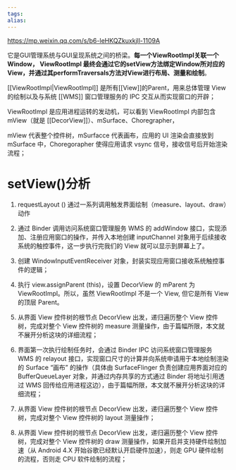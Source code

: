 ```yaml
---
tags: 
alias:
---
```

https://mp.weixin.qq.com/s/b6-leHKQZkuxkjll-1109A

它是GUI管理系统与GUI呈现系统之间的桥梁。**每一个ViewRootImpl关联一个Window， ViewRootImpl 最终会通过它的setView方法绑定Window所对应的View，并通过其performTraversals方法对View进行布局、测量和绘制**。

[[ViewRootImpl|ViewRootImpl]] 是所有[[View]]的Parent，用来总体管理 View 的绘制以及与系统 [[WMS]] 窗口管理服务的 IPC 交互从而实现窗口的开辟；

ViewRootImpl 是应用进程运转的发动机，可以看到 ViewRootImpl 内部包含 mView（就是 [[DecorView]]）、mSurface、Choregrapher，

mView 代表整个控件树，mSurfacce 代表画布，应用的 UI 渲染会直接放到 mSurface 中，Choregorapher 使得应用请求 vsync 信号，接收信号后开始渲染流程；

# setView()分析
1. requestLayout () 通过一系列调用触发界面绘制（measure、layout、draw）动作
    
2. 通过 Binder 调用访问系统窗口管理服务 WMS 的 addWindow 接口，实现添加、注册应用窗口的操作，并传入本地创建 inputChannel 对象用于后续接收系统的触控事件，这一步执行完我们的 View 就可以显示到屏幕上了。
    
3. 创建 WindowInputEventReceiver 对象，封装实现应用窗口接收系统触控事件的逻辑；
    
4. 执行 view.assignParent (this)，设置 DecorView 的 mParent 为 ViewRootImpl。所以，虽然 ViewRootImpl 不是一个 View, 但它是所有 View 的顶层 Parent。

1. 从界面 View 控件树的根节点 DecorView 出发，递归遍历整个 View 控件树，完成对整个 View 控件树的 measure 测量操作，由于篇幅所限，本文就不展开分析这块的详细流程；
    
2. 界面第一次执行绘制任务时，会通过 Binder IPC 访问系统窗口管理服务 WMS 的 relayout 接口，实现窗口尺寸的计算并向系统申请用于本地绘制渲染的 Surface “画布” 的操作（具体由 SurfaceFlinger 负责创建应用界面对应的 BufferQueueLayer 对象，并通过内存共享的方式通过 Binder 将地址引用透过 WMS 回传给应用进程这边），由于篇幅所限，本文就不展开分析这块的详细流程；
    
3. 从界面 View 控件树的根节点 DecorView 出发，递归遍历整个 View 控件树，完成对整个 View 控件树的 layout 测量操作；
    
4. 从界面 View 控件树的根节点 DecorView 出发，递归遍历整个 View 控件树，完成对整个 View 控件树的 draw 测量操作，如果开启并支持硬件绘制加速（从 Android 4.X 开始谷歌已经默认开启硬件加速），则走 GPU 硬件绘制的流程，否则走 CPU 软件绘制的流程；



